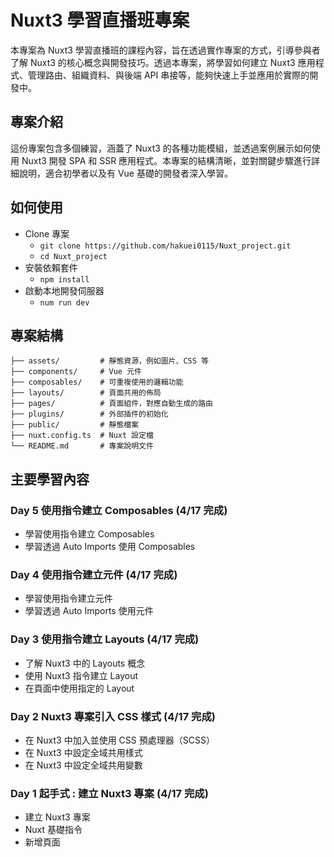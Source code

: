 # Nuxt3 學習直播班專案

本專案為 Nuxt3 學習直播班的課程內容，旨在透過實作專案的方式，引導參與者了解 Nuxt3 的核心概念與開發技巧。透過本專案，將學習如何建立 Nuxt3 應用程式、管理路由、組織資料、與後端 API 串接等，能夠快速上手並應用於實際的開發中。

## 專案介紹

這份專案包含多個練習，涵蓋了 Nuxt3 的各種功能模組，並透過案例展示如何使用 Nuxt3 開發 SPA 和 SSR 應用程式。本專案的結構清晰，並對關鍵步驟進行詳細說明，適合初學者以及有 Vue 基礎的開發者深入學習。

## 如何使用

- Clone 專案
  - ``git clone https://github.com/hakuei0115/Nuxt_project.git``
  - ``cd Nuxt_project``
- 安裝依賴套件
  - ``npm install``
- 啟動本地開發伺服器
  - ``num run dev``

## 專案結構

```plaintext
├── assets/         # 靜態資源，例如圖片、CSS 等
├── components/     # Vue 元件
├── composables/    # 可重複使用的邏輯功能
├── layouts/        # 頁面共用的佈局
├── pages/          # 頁面組件，對應自動生成的路由
├── plugins/        # 外部插件的初始化
├── public/         # 靜態檔案
├── nuxt.config.ts  # Nuxt 設定檔
└── README.md       # 專案說明文件
```

## 主要學習內容

### Day 5 使用指令建立 Composables (4/17 完成)

- 學習使用指令建立 Composables
- 學習透過 Auto Imports 使用 Composables

### Day 4 使用指令建立元件 (4/17 完成)

- 學習使用指令建立元件
- 學習透過 Auto Imports 使用元件

### Day 3 使用指令建立 Layouts (4/17 完成)

- 了解 Nuxt3 中的 Layouts 概念
- 使用 Nuxt3 指令建立 Layout
- 在頁面中使用指定的 Layout

### Day 2 Nuxt3 專案引入 CSS 樣式 (4/17 完成)

- 在 Nuxt3 中加入並使用 CSS 預處理器（SCSS）
- 在 Nuxt3 中設定全域共用樣式
- 在 Nuxt3 中設定全域共用變數

### Day 1 起手式 : 建立 Nuxt3 專案 (4/17 完成)

- 建立 Nuxt3 專案
- Nuxt 基礎指令
- 新增頁面